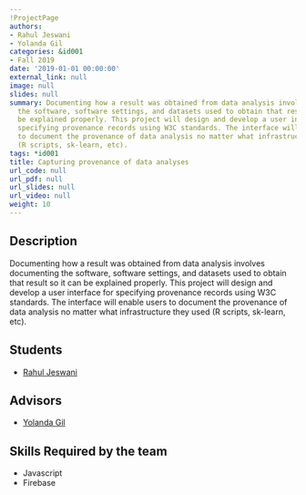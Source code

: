 ```yaml
---
!ProjectPage
authors:
- Rahul Jeswani
- Yolanda Gil
categories: &id001
- Fall 2019
date: '2019-01-01 00:00:00'
external_link: null
image: null
slides: null
summary: Documenting how a result was obtained from data analysis involves documenting
  the software, software settings, and datasets used to obtain that result so it can
  be explained properly. This project will design and develop a user interface for
  specifying provenance records using W3C standards. The interface will enable users
  to document the provenance of data analysis no matter what infrastructure they used
  (R scripts, sk-learn, etc).
tags: *id001
title: Capturing provenance of data analyses
url_code: null
url_pdf: null
url_slides: null
url_video: null
weight: 10
---
```

## Description

Documenting how a result was obtained from data analysis involves documenting the software, software settings, and datasets used to obtain that result so it can be explained properly. This project will design and develop a user interface for specifying provenance records using W3C standards. The interface will enable users to document the provenance of data analysis no matter what infrastructure they used (R scripts, sk-learn, etc).





## Students

* [Rahul Jeswani](../../../author/rahul-jeswani)

## Advisors

* [Yolanda Gil](../../../author/yolanda-gil)

## Skills Required by the team


* Javascript
* Firebase